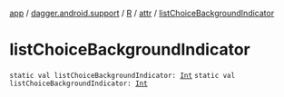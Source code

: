 [app](../../../index.md) / [dagger.android.support](../../index.md) / [R](../index.md) / [attr](index.md) / [listChoiceBackgroundIndicator](./list-choice-background-indicator.md)

# listChoiceBackgroundIndicator

`static val listChoiceBackgroundIndicator: `[`Int`](https://kotlinlang.org/api/latest/jvm/stdlib/kotlin/-int/index.html)
`static val listChoiceBackgroundIndicator: `[`Int`](https://kotlinlang.org/api/latest/jvm/stdlib/kotlin/-int/index.html)
